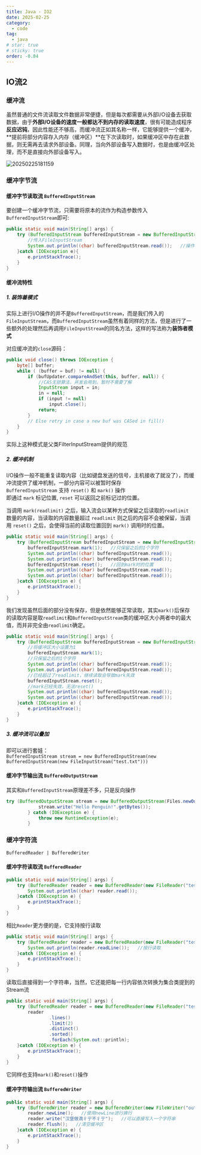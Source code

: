 ```yaml
---
title: Java - IO2
date: 2025-02-25
category:
  - code
tag:
  - java
# star: true
# sticky: true
order: -0.84
---
```


## IO流2

### 缓冲流

虽然普通的文件流读取文件数据非常便捷，但是每次都需要从外部I/O设备去获取数据，由于**外部I/O设备的速度一般都达不到内存的读取速度**，很有可能造成程序**反应迟钝**，因此性能还不够高，而缓冲流正如其名称一样，它能够提供一个缓冲，**提前将部分内容存入内存（缓冲区）**在下次读取时，如果缓冲区中存在此数据，则无需再去请求外部设备。同理，当向外部设备写入数据时，也是由缓冲区处理，而不是直接向外部设备写入。  

![20250225181159](http://myimg.ekkosonya.cn/20250225181159.png)

### 缓冲字节流

#### 缓冲字节读取流 `BufferedInputStream`

要创建一个缓冲字节流，只需要将原本的流作为构造参数传入`BufferedInputStream`即可:  

```java
public static void main(String[] args) {
    try (BufferedInputStream bufferedInputStream = new BufferedInputStream(new FileInputStream("test.txt"))){   
        //传入FileInputStream
        System.out.println((char) bufferedInputStream.read());   //操作和原来的流是一样的
    }catch (IOException e){
        e.printStackTrace();
    }
}
```

#### 缓冲流特性

##### 1. 装饰着模式

实际上进行I/O操作的并不是`BufferedInputStream`，而是我们传入的`FileInputStream`，而`BufferedInputStream`虽然有着同样的方法，但是进行了一些额外的处理然后再调用`FileInputStream`的同名方法，这样的写法称为**装饰者模式**

对应缓冲流的`close`源码：

```java
public void close() throws IOException {
    byte[] buffer;
    while ( (buffer = buf) != null) {
        if (bufUpdater.compareAndSet(this, buffer, null)) {  
            //CAS无锁算法，并发会用到，暂时不需要了解
            InputStream input = in;
            in = null;
            if (input != null)
                input.close();
            return;
        }
        // Else retry in case a new buf was CASed in fill()
    }
}
```

实际上这种模式是父类FilterInputStream提供的规范  

##### 2. 缓冲机制

I/O操作一般不能重复读取内容（比如键盘发送的信号，主机接收了就没了），而缓冲流提供了缓冲机制，一部分内容可以被暂时保存  
`BufferedInputStream` 支持 `reset()` 和 `mark()` 操作  
即通过 `mark` 标记位置, `reset` 可以返回之前标记过的位置。  

当调用 `mark(readlimit)` 之后，输入流会以某种方式保留之后读取的`readlimit` 数量的内容，当读取的内容数量超过 `readlimit` 则之后的内容不会被保留，当调用 `reset()` 之后，会使得当前的读取位置回到 `mark()` 调用时的位置。

```java
public static void main(String[] args) {
    try (BufferedInputStream bufferedInputStream = new BufferedInputStream(new FileInputStream("test.txt"))){
        bufferedInputStream.mark(1);   //只保留之后的1个字符
        System.out.println((char) bufferedInputStream.read());
        System.out.println((char) bufferedInputStream.read());
        bufferedInputStream.reset();   //回到mark时的位置
        System.out.println((char) bufferedInputStream.read());
        System.out.println((char) bufferedInputStream.read());
    }catch (IOException e) {
        e.printStackTrace();
    }
}
```

我们发现虽然后面的部分没有保存，但是依然能够正常读取，其实`mark()`后保存的读取内容是取`readlimit`和`BufferedInputStream`类的缓冲区大小两者中的最大值，而并非完全由`readlimit`确定。

```java
public static void main(String[] args) {
    try (BufferedInputStream bufferedInputStream = new BufferedInputStream(new FileInputStream("test.txt"), 1)){  
        //将缓冲区大小设置为1
        bufferedInputStream.mark(1);   
        //只保留之后的1个字符
        System.out.println((char) bufferedInputStream.read());
        System.out.println((char) bufferedInputStream.read());   
        //已经超过了readlimit，继续读取会导致mark失效
        bufferedInputStream.reset();   
        //mark已经失效，无法reset()
        System.out.println((char) bufferedInputStream.read());
        System.out.println((char) bufferedInputStream.read());
    }catch (IOException e) {
        e.printStackTrace();
    }
}
```

##### 3. 缓冲流可以叠加

即可以进行套娃：  
`BufferedInputStream stream = new BufferedInputStream(new BufferedInputStream(new FileInputStream("test.txt")))`

#### 缓冲字节输出流 `BufferedOutputStream`

其实和`BufferedInputStream`原理差不多，只是反向操作  

```java
try (BufferedOutputStream stream = new BufferedOutputStream(Files.newOutputStream(Paths.get("src/1.txt")))){
            stream.write("Hello Penguin!".getBytes());
        } catch (IOException e) {
            throw new RuntimeException(e);
        }
```

### 缓冲字符流

`BufferedReader | BufferedWriter`

#### 缓冲字符读取流 `BufferedReader`

```java
public static void main(String[] args) {
    try (BufferedReader reader = new BufferedReader(new FileReader("test.txt"))){
        System.out.println((char) reader.read());
    }catch (IOException e) {
        e.printStackTrace();
    }
}
```

相比`Reader`更方便的是，它支持按行读取

```java
public static void main(String[] args) {
    try (BufferedReader reader = new BufferedReader(new FileReader("test.txt"))){
        System.out.println(reader.readLine());   //按行读取
    }catch (IOException e) {
        e.printStackTrace();
    }
}
```

读取后直接得到一个字符串，当然，它还能把每一行内容依次转换为集合类提到的Stream流  

```java
public static void main(String[] args) {
    try (BufferedReader reader = new BufferedReader(new FileReader("test.txt"))){
        reader
                .lines()
                .limit(2)
                .distinct()
                .sorted()
                .forEach(System.out::println);
    }catch (IOException e) {
        e.printStackTrace();
    }
}
```

它同样也支持`mark()`和`reset()`操作

#### 缓冲字符输出流 `BufferedWriter`

```java
public static void main(String[] args) {
    try (BufferedWriter reader = new BufferedWriter(new FileWriter("output.txt"))){
        reader.newLine();   //使用newLine进行换行
        reader.write("汉堡做滴彳亍不彳亍");   //可以直接写入一个字符串
        reader.flush();   //清空缓冲区
    }catch (IOException e) {
        e.printStackTrace();
    }
}
```
